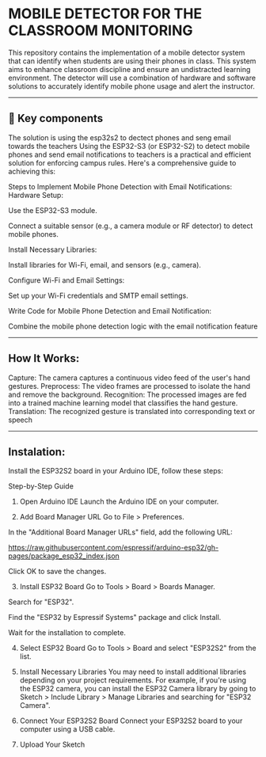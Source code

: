 # MOBILE DETECTOR FOR THE CLASSROOM MONITORING 

This repository contains the implementation of a mobile detector system that can identify when students are using their phones in class. This system aims to enhance classroom discipline and ensure an undistracted learning environment. The detector will use a combination of hardware and software solutions to accurately identify mobile phone usage and alert the instructor.


---

## 🎯 **Key components**

The solution is using the esp32s2 to dectect phones and seng email towards the teachers
Using the ESP32-S3 (or ESP32-S2) to detect mobile phones and send email notifications to teachers is a practical and efficient solution for enforcing campus rules. Here's a comprehensive guide to achieving this:

Steps to Implement Mobile Phone Detection with Email Notifications:
Hardware Setup:

Use the ESP32-S3 module.

Connect a suitable sensor (e.g., a camera module or RF detector) to detect mobile phones.

Install Necessary Libraries:

Install libraries for Wi-Fi, email, and sensors (e.g., camera).

Configure Wi-Fi and Email Settings:

Set up your Wi-Fi credentials and SMTP email settings.

Write Code for Mobile Phone Detection and Email Notification:

Combine the mobile phone detection logic with the email notification feature



---

##  **How It Works:**

Capture: The camera captures a continuous video feed of the user's hand gestures.
Preprocess: The video frames are processed to isolate the hand and remove the background.
Recognition: The processed images are fed into a trained machine learning model that classifies the hand gesture.
Translation: The recognized gesture is translated into corresponding text or speech

---

## **Instalation:**

Install the ESP32S2 board in your Arduino IDE, follow these steps:

Step-by-Step Guide
1. Open Arduino IDE
Launch the Arduino IDE on your computer.

2. Add Board Manager URL
Go to File > Preferences.

In the "Additional Board Manager URLs" field, add the following URL:

https://raw.githubusercontent.com/espressif/arduino-esp32/gh-pages/package_esp32_index.json

Click OK to save the changes.

3. Install ESP32 Board
Go to Tools > Board > Boards Manager.

Search for "ESP32".

Find the "ESP32 by Espressif Systems" package and click Install.

Wait for the installation to complete.

4. Select ESP32 Board
Go to Tools > Board and select "ESP32S2" from the list.

5. Install Necessary Libraries
You may need to install additional libraries depending on your project requirements. For example, if you're using the ESP32 camera, you can install the ESP32 Camera library by going to Sketch > Include Library > Manage Libraries and searching for "ESP32 Camera".

6. Connect Your ESP32S2 Board
Connect your ESP32S2 board to your computer using a USB cable.

7. Upload Your Sketch
